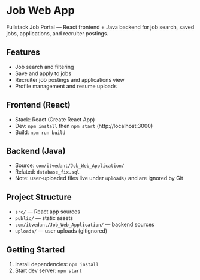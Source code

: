 ﻿# Job Web App

Fullstack Job Portal — React frontend + Java backend for job search, saved jobs, applications, and recruiter postings.

## Features
- Job search and filtering
- Save and apply to jobs
- Recruiter job postings and applications view
- Profile management and resume uploads

## Frontend (React)
- Stack: React (Create React App)
- Dev: `npm install` then `npm start` (http://localhost:3000)
- Build: `npm run build`

## Backend (Java)
- Source: `com/itvedant/Job_Web_Application/`
- Related: `database_fix.sql`
- Note: user-uploaded files live under `uploads/` and are ignored by Git

## Project Structure
- `src/` — React app sources
- `public/` — static assets
- `com/itvedant/Job_Web_Application/` — backend sources
- `uploads/` — user uploads (gitignored)

## Getting Started
1) Install dependencies: `npm install`
2) Start dev server: `npm start`
